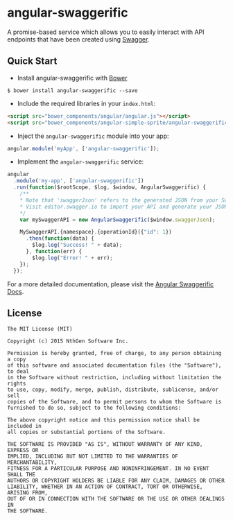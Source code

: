 # angular-swaggerific
A promise-based service which allows you to easily interact with API endpoints that have been created using [Swagger](http://swagger.io/).

## Quick Start

+ Install angular-swaggerific with [Bower](http://www.bower.io)

```
$ bower install angular-swaggerific --save
```

+ Include the required libraries in your `index.html`: 

```html
<script src="bower_components/angular/angular.js"></script>
<script src="bower_components/angular-simple-sprite/angular-swaggerific.min.js"></script>
```

+ Inject the `angular-swaggerific` module into your app:

```javascript
angular.module('myApp', ['angular-swaggerific']);
```

+ Implement the `angular-swaggerific` service:

```javascript
angular
  .module('my-app', ['angular-swaggerific'])
  .run(function($rootScope, $log, $window, AngularSwaggerific) {
    /**
    * Note that 'swaggerJson' refers to the generated JSON from your Swagger API. 
    * Visit editor.swagger.io to import your API and generate your JSON file.
    */ 
    var mySwaggerAPI = new AngularSwaggerific($window.swaggerJson);

    MySwaggerAPI.{namespace}.{operationId}({"id": 1})
      .then(function(data) { 
        $log.log("Success! " + data);
      }, function(err) {
        $log.log("Error! " + err);
    });
  }); 
```

For a more detailed documentation, please visit the [Angular Swaggerific Docs](http://traderev.github.io/angular-swaggerific).

## License

```
The MIT License (MIT)

Copyright (c) 2015 NthGen Software Inc.

Permission is hereby granted, free of charge, to any person obtaining a copy
of this software and associated documentation files (the "Software"), to deal
in the Software without restriction, including without limitation the rights
to use, copy, modify, merge, publish, distribute, sublicense, and/or sell
copies of the Software, and to permit persons to whom the Software is
furnished to do so, subject to the following conditions:

The above copyright notice and this permission notice shall be included in
all copies or substantial portions of the Software.

THE SOFTWARE IS PROVIDED "AS IS", WITHOUT WARRANTY OF ANY KIND, EXPRESS OR
IMPLIED, INCLUDING BUT NOT LIMITED TO THE WARRANTIES OF MERCHANTABILITY,
FITNESS FOR A PARTICULAR PURPOSE AND NONINFRINGEMENT. IN NO EVENT SHALL THE
AUTHORS OR COPYRIGHT HOLDERS BE LIABLE FOR ANY CLAIM, DAMAGES OR OTHER
LIABILITY, WHETHER IN AN ACTION OF CONTRACT, TORT OR OTHERWISE, ARISING FROM,
OUT OF OR IN CONNECTION WITH THE SOFTWARE OR THE USE OR OTHER DEALINGS IN
THE SOFTWARE.
```



